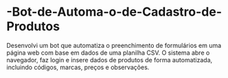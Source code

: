 # -Bot-de-Automa-o-de-Cadastro-de-Produtos
Desenvolvi um bot que automatiza o preenchimento de formulários em uma página web com base em dados de uma planilha CSV. O sistema abre o navegador, faz login e insere dados de produtos de forma automatizada, incluindo códigos, marcas, preços e observações. 
